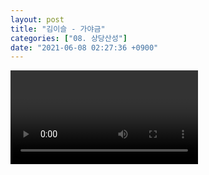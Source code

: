 ```yaml
---
layout: post
title: "김이슬 - 가야금"
categories: ["08. 상당산성"]
date: "2021-06-08 02:27:36 +0900"
---
```

<video class="post-video" controls>

    <source src='{{ "assets/videos/08. 상당산성/01.mp4" | relative_url }}'
            type="video/mp4">

    Sorry, your browser doesn't support embedded videos.
</video>
